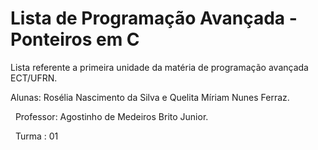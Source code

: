 # Lista de Programação Avançada - Ponteiros em C

Lista referente a primeira unidade da matéria de programação avançada ECT/UFRN.

Alunas: Rosélia Nascimento da Silva e Quelita Míriam Nunes Ferraz.

&nbsp;
Professor: Agostinho de Medeiros Brito Junior.

&nbsp;
Turma : 01
